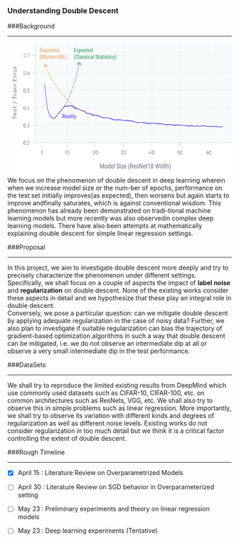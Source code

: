 ### Understanding Double Descent      

###Background

----------------
<img align="right" width="500" height="300" src="/img/double_descent.png"> 
We focus on the phenomenon of double descent in deep learning wherein when we increase model size or 
the num-ber of epochs, performance on the test set initially improves(as expected), 
then worsens but again starts to improve andfinally saturates, which is against conventional wisdom.
This phenomenon has already been demonstrated on tradi-tional machine 
learning models but more recently was also observedin complex deep learning models. 
There have also been attempts at mathematically explaining
double descent for simple linear regression settings.



###Proposal

-------------------

In this project, we aim to investigate double descent more deeply and try to precisely 
characterize the phenomenon under different settings. 
Specifically, we shall focus on a couple of aspects the impact of **label noise** and **regularization** on 
double descent. None of the existing works consider these aspects in detail and we hypothesize that these 
play an integral role in double descent.   
Conversely, we pose a particular question: can we mitigate double descent by applying adequate regularization 
in the case of noisy data? Further, we also plan to investigate if suitable regularization can 
bias the trajectory of gradient-based optimization algorithms in such a way that double descent can 
be mitigated, i.e. we do not observe an intermediate dip at all or observe a very small intermediate 
dip in the test performance.

###DataSets

-------------------

We shall try to reproduce the limited existing results from DeepMind which use commonly used 
datasets such as CIFAR-10, CIFAR-100, etc. on common architectures such as ResNets, VGG, etc. 
We shall also try to observe this in simple problems such as linear regression. 
More importantly, we shall try to observe its variation with different kinds and 
degrees of regularization as well as different noise levels. Existing works 
do not consider regularization in too much detail but we think it is a critical factor 
controlling the extent of double descent.


###Rough Timeline

---------

-[x] April 15 : Literature Review on Overparametrized Models   
-[ ] April 30 : Literature Review on SGD behavior in Overparameterized setting     
-[ ] May 23 : Preliminary experiments and theory on linear regression models   
-[ ] May 23 : Deep learning experiments (Tentative)   



